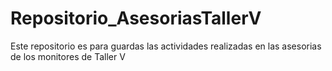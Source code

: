# Repositorio_AsesoriasTallerV
Este repositorio es para guardas las actividades realizadas en las asesorias de los monitores de Taller V 
